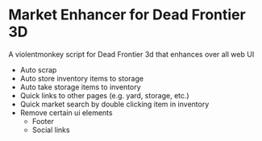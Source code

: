 # Market Enhancer for Dead Frontier 3D
A violentmonkey script for Dead Frontier 3d that enhances over all web UI
-   Auto scrap
-   Auto store inventory items to storage
-   Auto take storage items to inventory
-   Quick links to other pages (e.g. yard, storage, etc.)
-   Quick market search by double clicking item in inventory
-   Remove certain ui elements
    -   Footer
    -   Social links